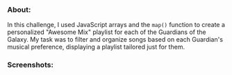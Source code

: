 ### About:

In this challenge, I used JavaScript arrays and the `map()` function to create a personalized "Awesome Mix" playlist for each of the Guardians of the Galaxy. My task was to filter and organize songs based on each Guardian's musical preference, displaying a playlist tailored just for them.

### Screenshots:
















